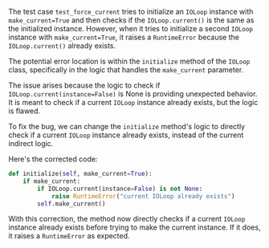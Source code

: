 The test case `test_force_current` tries to initialize an `IOLoop` instance with `make_current=True` and then checks if the `IOLoop.current()` is the same as the initialized instance. However, when it tries to initialize a second `IOLoop` instance with `make_current=True`, it raises a `RuntimeError` because the `IOLoop.current()` already exists.

The potential error location is within the `initialize` method of the `IOLoop` class, specifically in the logic that handles the `make_current` parameter.

The issue arises because the logic to check if `IOLoop.current(instance=False)` is None is providing unexpected behavior. It is meant to check if a current `IOLoop` instance already exists, but the logic is flawed.

To fix the bug, we can change the `initialize` method's logic to directly check if a current `IOLoop` instance already exists, instead of the current indirect logic.

Here's the corrected code:

```python
def initialize(self, make_current=True):
    if make_current:
        if IOLoop.current(instance=False) is not None:
            raise RuntimeError("current IOLoop already exists")
        self.make_current()
```

With this correction, the method now directly checks if a current `IOLoop` instance already exists before trying to make the current instance. If it does, it raises a `RuntimeError` as expected.